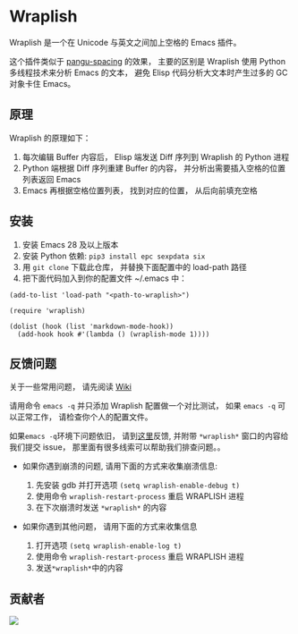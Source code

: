 # Wraplish

Wraplish 是一个在 Unicode 与英文之间加上空格的 Emacs 插件。

这个插件类似于 [pangu-spacing](https://github.com/coldnew/pangu-spacing) 的效果， 主要的区别是 Wraplish 使用 Python 多线程技术来分析 Emacs 的文本， 避免 Elisp 代码分析大文本时产生过多的 GC 对象卡住 Emacs。

## 原理

Wraplish 的原理如下：

1. 每次编辑 Buffer 内容后， Elisp 端发送 Diff 序列到 Wraplish 的 Python 进程
2. Python 端根据 Diff 序列重建 Buffer 的内容， 并分析出需要插入空格的位置列表返回 Emacs
3. Emacs 再根据空格位置列表， 找到对应的位置， 从后向前填充空格

## 安装

1. 安装 Emacs 28 及以上版本
2. 安装 Python 依赖: `pip3 install epc sexpdata six`
3. 用 `git clone` 下载此仓库， 并替换下面配置中的 load-path 路径
4. 把下面代码加入到你的配置文件 ~/.emacs 中：

```elisp
(add-to-list 'load-path "<path-to-wraplish>")

(require 'wraplish)

(dolist (hook (list 'markdown-mode-hook))
  (add-hook hook #'(lambda () (wraplish-mode 1))))
```

## 反馈问题

关于一些常用问题， 请先阅读 [Wiki](https://github.com/manateelazycat/wraplish/wiki)

请用命令 `emacs -q` 并只添加 Wraplish 配置做一个对比测试， 如果 `emacs -q` 可以正常工作， 请检查你个人的配置文件。

如果`emacs -q`环境下问题依旧， 请到[这里](https://github.com/manateelazycat/wraplish/issues/new)反馈, 并附带 `*wraplish*` 窗口的内容给我们提交 issue， 那里面有很多线索可以帮助我们排查问题。。

- 如果你遇到崩溃的问题, 请用下面的方式来收集崩溃信息:

  1. 先安装 gdb 并打开选项 `(setq wraplish-enable-debug t)`
  2. 使用命令 `wraplish-restart-process` 重启 WRAPLISH 进程
  3. 在下次崩溃时发送 `*wraplish*` 的内容

- 如果你遇到其他问题， 请用下面的方式来收集信息
  1. 打开选项 `(setq wraplish-enable-log t)`
  2. 使用命令 `wraplish-restart-process` 重启 WRAPLISH 进程
  3. 发送`*wraplish*`中的内容

## 贡献者

<a href = "https://github.com/manateelazycat/wraplish/graphs/contributors">
  <img src = "https://contrib.rocks/image?repo=manateelazycat/wraplish"/>
</a>
